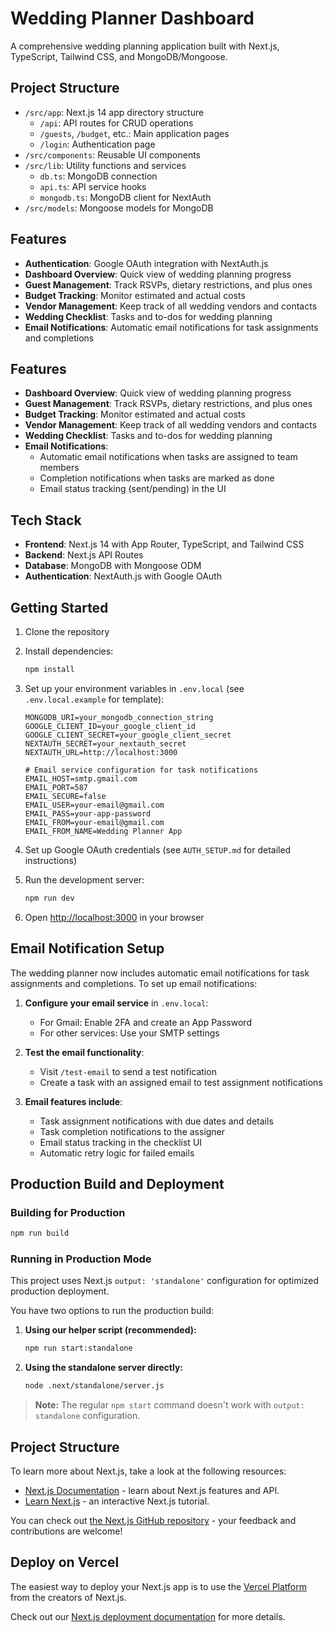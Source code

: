 # Wedding Planner Dashboard

A comprehensive wedding planning application built with Next.js, TypeScript, Tailwind CSS, and MongoDB/Mongoose.

## Project Structure

- `/src/app`: Next.js 14 app directory structure
  - `/api`: API routes for CRUD operations
  - `/guests`, `/budget`, etc.: Main application pages
  - `/login`: Authentication page
- `/src/components`: Reusable UI components
- `/src/lib`: Utility functions and services
  - `db.ts`: MongoDB connection
  - `api.ts`: API service hooks
  - `mongodb.ts`: MongoDB client for NextAuth
- `/src/models`: Mongoose models for MongoDB

## Features

- **Authentication**: Google OAuth integration with NextAuth.js
- **Dashboard Overview**: Quick view of wedding planning progress
- **Guest Management**: Track RSVPs, dietary restrictions, and plus ones
- **Budget Tracking**: Monitor estimated and actual costs
- **Vendor Management**: Keep track of all wedding vendors and contacts
- **Wedding Checklist**: Tasks and to-dos for wedding planning
- **Email Notifications**: Automatic email notifications for task assignments and completions

## Features

- **Dashboard Overview**: Quick view of wedding planning progress
- **Guest Management**: Track RSVPs, dietary restrictions, and plus ones
- **Budget Tracking**: Monitor estimated and actual costs
- **Vendor Management**: Keep track of all wedding vendors and contacts
- **Wedding Checklist**: Tasks and to-dos for wedding planning
- **Email Notifications**:
  - Automatic email notifications when tasks are assigned to team members
  - Completion notifications when tasks are marked as done
  - Email status tracking (sent/pending) in the UI

## Tech Stack

- **Frontend**: Next.js 14 with App Router, TypeScript, and Tailwind CSS
- **Backend**: Next.js API Routes
- **Database**: MongoDB with Mongoose ODM
- **Authentication**: NextAuth.js with Google OAuth

## Getting Started

1. Clone the repository
2. Install dependencies:
   ```bash
   npm install
   ```
3. Set up your environment variables in `.env.local` (see `.env.local.example` for template):

   ```
   MONGODB_URI=your_mongodb_connection_string
   GOOGLE_CLIENT_ID=your_google_client_id
   GOOGLE_CLIENT_SECRET=your_google_client_secret
   NEXTAUTH_SECRET=your_nextauth_secret
   NEXTAUTH_URL=http://localhost:3000

   # Email service configuration for task notifications
   EMAIL_HOST=smtp.gmail.com
   EMAIL_PORT=587
   EMAIL_SECURE=false
   EMAIL_USER=your-email@gmail.com
   EMAIL_PASS=your-app-password
   EMAIL_FROM=your-email@gmail.com
   EMAIL_FROM_NAME=Wedding Planner App
   ```

4. Set up Google OAuth credentials (see `AUTH_SETUP.md` for detailed instructions)

5. Run the development server:
   ```bash
   npm run dev
   ```
6. Open [http://localhost:3000](http://localhost:3000) in your browser

## Email Notification Setup

The wedding planner now includes automatic email notifications for task assignments and completions. To set up email notifications:

1. **Configure your email service** in `.env.local`:

   - For Gmail: Enable 2FA and create an App Password
   - For other services: Use your SMTP settings

2. **Test the email functionality**:

   - Visit `/test-email` to send a test notification
   - Create a task with an assigned email to test assignment notifications

3. **Email features include**:
   - Task assignment notifications with due dates and details
   - Task completion notifications to the assigner
   - Email status tracking in the checklist UI
   - Automatic retry logic for failed emails

## Production Build and Deployment

### Building for Production

```bash
npm run build
```

### Running in Production Mode

This project uses Next.js `output: 'standalone'` configuration for optimized production deployment.

You have two options to run the production build:

1. **Using our helper script (recommended):**

   ```bash
   npm run start:standalone
   ```

2. **Using the standalone server directly:**
   ```bash
   node .next/standalone/server.js
   ```

> **Note:** The regular `npm start` command doesn't work with `output: standalone` configuration.

## Project Structure

To learn more about Next.js, take a look at the following resources:

- [Next.js Documentation](https://nextjs.org/docs) - learn about Next.js features and API.
- [Learn Next.js](https://nextjs.org/learn) - an interactive Next.js tutorial.

You can check out [the Next.js GitHub repository](https://github.com/vercel/next.js) - your feedback and contributions are welcome!

## Deploy on Vercel

The easiest way to deploy your Next.js app is to use the [Vercel Platform](https://vercel.com/new?utm_medium=default-template&filter=next.js&utm_source=create-next-app&utm_campaign=create-next-app-readme) from the creators of Next.js.

Check out our [Next.js deployment documentation](https://nextjs.org/docs/app/building-your-application/deploying) for more details.
